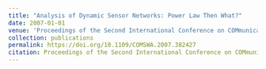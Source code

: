 ```yaml
---
title: "Analysis of Dynamic Sensor Networks: Power Law Then What?"
date: 2007-01-01
venue: 'Proceedings of the Second International Conference on COMmunication System softWAre and MiddlewaRE {(COMSWARE} 2007), January 7-12, 2007, Bangalore, India'
collection: publications
permalink: https://doi.org/10.1109/COMSWA.2007.382427
citation: Proceedings of the Second International Conference on COMmunication System softWAre and MiddlewaRE (COMSWARE 2007), January 7-12, 2007, Bangalore, India.
---
```


